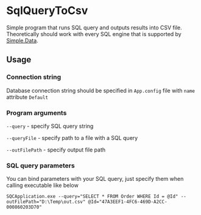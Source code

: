 # SqlQueryToCsv

Simple program that runs SQL query and outputs results into CSV file. Theoretically should work with every SQL engine that is supported by [Simple.Data](https://github.com/markrendle/Simple.Data).

## Usage

### Connection string
Database connection string should be specified in ```App.config``` file with ```name``` attribute ```Default```

### Program arguments
```--query``` - specify SQL query string

```--queryFile``` - specify path to a file with a SQL query

```--outFilePath``` - specify output file path 

### SQL query parameters

You can bind parameters with your SQL query, just specify them when calling executable like below

```
SQCApplication.exe --query="SELECT * FROM Order WHERE Id = @Id" --outFilePath="D:\Temp\out.csv" @Id="47A3EEF1-4FC6-469D-A2CC-000860203D70"
```
